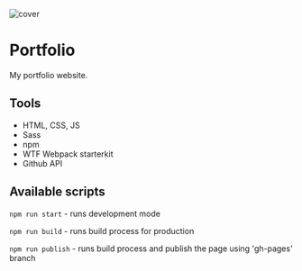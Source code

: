 ![cover](https://bartekrzesista.github.io/og-image.png)

# Portfolio

My portfolio website.

## Tools

- HTML, CSS, JS
- Sass
- npm
- WTF Webpack starterkit
- Github API

## Available scripts

`npm run start` - runs development mode

`npm run build` - runs build process for production

`npm run publish` - runs build process and publish the page using 'gh-pages' branch
